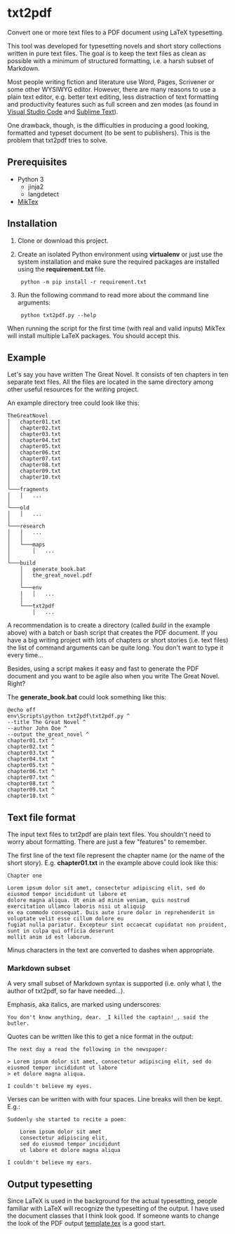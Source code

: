 # txt2pdf

Convert one or more text files to a PDF document using LaTeX typesetting.

This tool was developed for typesetting novels and short story collections written in pure text files.
The goal is to keep the text files as clean as possible with a minimum of structured formatting, i.e. a harsh subset of Markdown.

Most people writing fiction and literature use Word, Pages, Scrivener or some other WYSIWYG editor.
However, there are many reasons to use a plain text editor, e.g. better text editing, less distraction of text formatting and productivity features such as full screen and zen modes (as found in [Visual Studio Code](https://code.visualstudio.com/) and [Sublime Text](https://www.sublimetext.com/)).

One drawback, though, is the difficulties in producing a good looking, formatted and typeset document (to be sent to publishers). This is the problem that txt2pdf tries to solve.

## Prerequisites

* Python 3
  * jinja2
  * langdetect
* [MikTex](https://miktex.org/)

## Installation

1. Clone or download this project.

2. Create an isolated Python environment using **virtualenv** or just use the system installation and make sure the required packages are installed using the **requirement.txt** file.

        python -m pip install -r requirement.txt

3. Run the following command to read more about the command line arguments:

        python txt2pdf.py --help

When running the script for the first time (with real and valid inputs) MikTex will install multiple LaTeX packages. You should accept this.

## Example

Let's say you have written The Great Novel. It consists of ten chapters in ten separate text files. All the files are located in the same directory among other useful resources for the writing project.

An example directory tree could look like this:

```text
TheGreatNovel
│   chapter01.txt
│   chapter02.txt
│   chapter03.txt
│   chapter04.txt
│   chapter05.txt
│   chapter06.txt
│   chapter07.txt
│   chapter08.txt
│   chapter09.txt
│   chapter10.txt
│
└───fragments
│   │   ...
│
└───old
│   │   ...
│
└───research
│   │   ...
│   │
│   └───maps
│       │   ...
│
└───build
    │   generate_book.bat
    │   the_great_novel.pdf
    │
    └───env
    |   │   ...
    │
    └───txt2pdf
        │   ...
```

A recommendation is to create a directory (called _build_ in the example above) with a batch or bash script that creates the PDF document. If you have a big writing project with lots of chapters or short stories (i.e. text files) the list of command arguments can be quite long. You don't want to type it every time...

Besides, using a script makes it easy and fast to generate the PDF document and you want to be agile also when you write The Great Novel. Right?

The **generate_book.bat** could look something like this:

```batch
@echo off
env\Scripts\python txt2pdf\txt2pdf.py ^
--title The Great Novel ^
--author John Doe ^
--output the_great_novel ^
chapter01.txt ^
chapter02.txt ^
chapter03.txt ^
chapter04.txt ^
chapter05.txt ^
chapter06.txt ^
chapter07.txt ^
chapter08.txt ^
chapter09.txt ^
chapter10.txt ^
```

## Text file format

The input text files to txt2pdf are plain text files. You shouldn't need to worry about formatting. There are just a few "features" to remember.

The first line of the text file represent the chapter name (or the name of the short story). E.g. **chapter01.txt** in the example above could look like this:

```text
Chapter one

Lorem ipsum dolor sit amet, consectetur adipiscing elit, sed do eiusmod tempor incididunt ut labore et
dolore magna aliqua. Ut enim ad minim veniam, quis nostrud exercitation ullamco laboris nisi ut aliquip
ex ea commodo consequat. Duis aute irure dolor in reprehenderit in voluptate velit esse cillum dolore eu
fugiat nulla pariatur. Excepteur sint occaecat cupidatat non proident, sunt in culpa qui officia deserunt
mollit anim id est laborum.
```

Minus characters in the text are converted to dashes when appropriate.

### Markdown subset

A very small subset of Markdown syntax is supported (i.e. only what I, the author of txt2pdf, so far have needed...).

Emphasis, aka italics, are marked using underscores:

```text
You don't know anything, dear. _I killed the captain!_, said the butler.
```

Quotes can be written like this to get a nice format in the output:

```text
The next day a read the following in the newspaper:

> Lorem ipsum dolor sit amet, consectetur adipiscing elit, sed do eiusmod tempor incididunt ut labore
> et dolore magna aliqua.

I couldn't believe my eyes.
```

Verses can be written with with four spaces. Line breaks will then be kept. E.g.:

```text
Suddenly she started to recite a poem:

    Lorem ipsum dolor sit amet
    consectetur adipiscing elit,
    sed do eiusmod tempor incididunt
    ut labore et dolore magna aliqua

I couldn't believe my ears.
```

## Output typesetting

Since LaTeX is used in the background for the actual typesetting, people familiar with LaTeX will recognize the typesetting of the output.
I have used the document classes that I think look good. If someone wants to change the look of the PDF output [template.tex](./template.tex) is a good start.
